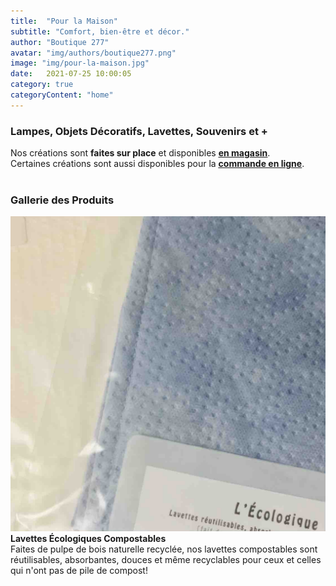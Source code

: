 ```yaml
---
title:  "Pour la Maison"
subtitle: "Comfort, bien-être et décor."
author: "Boutique 277"
avatar: "img/authors/boutique277.png"
image: "img/pour-la-maison.jpg"
date:   2021-07-25 10:00:05
category: true
categoryContent: "home"
---
```


### Lampes, Objets Décoratifs, Lavettes, Souvenirs et +
Nos créations sont <strong>faites sur place</strong> et disponibles <strong><a href="/boutique.html#directions"><i class="fa fa-home fa-1x"></i> <u>en magasin</u></a></strong>.<br />Certaines créations sont aussi disponibles pour la <strong><a href="http://enligne.boutique277.com"><i class="fa fa-shopping-cart fa-1x"></i> <u>commande en ligne</u></a></strong>.
<br /><br />

### Gallerie des Produits
<img class="post-image-product" src="/img/products/wipes/lavette-ecologique.jpg">
<strong>Lavettes Écologiques Compostables</strong><br />
Faites de pulpe de bois naturelle recyclée, nos lavettes compostables sont réutilisables, absorbantes, douces et même recyclables pour ceux et celles qui n'ont pas de pile de compost!
<div class="post-image-clear"></div>
<br />